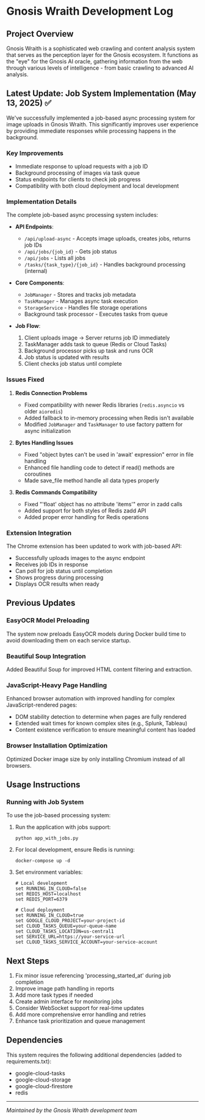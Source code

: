 # Gnosis Wraith Development Log

## Project Overview

Gnosis Wraith is a sophisticated web crawling and content analysis system that serves as the perception layer for the Gnosis ecosystem. It functions as the "eye" for the Gnosis AI oracle, gathering information from the web through various levels of intelligence - from basic crawling to advanced AI analysis.

## Latest Update: Job System Implementation (May 13, 2025) ✅

We've successfully implemented a job-based async processing system for image uploads in Gnosis Wraith. This significantly improves user experience by providing immediate responses while processing happens in the background.

### Key Improvements

- Immediate response to upload requests with a job ID
- Background processing of images via task queue
- Status endpoints for clients to check job progress
- Compatibility with both cloud deployment and local development

### Implementation Details

The complete job-based async processing system includes:

- **API Endpoints**:
  - `/api/upload-async` - Accepts image uploads, creates jobs, returns job IDs
  - `/api/jobs/{job_id}` - Gets job status
  - `/api/jobs` - Lists all jobs
  - `/tasks/{task_type}/{job_id}` - Handles background processing (internal)

- **Core Components**:
  - `JobManager` - Stores and tracks job metadata
  - `TaskManager` - Manages async task execution
  - `StorageService` - Handles file storage operations
  - Background task processor - Executes tasks from queue

- **Job Flow**:
  1. Client uploads image → Server returns job ID immediately
  2. TaskManager adds task to queue (Redis or Cloud Tasks)
  3. Background processor picks up task and runs OCR
  4. Job status is updated with results
  5. Client checks job status until complete

### Issues Fixed

1. **Redis Connection Problems**
   - Fixed compatibility with newer Redis libraries (`redis.asyncio` vs older `aioredis`)
   - Added fallback to in-memory processing when Redis isn't available
   - Modified `JobManager` and `TaskManager` to use factory pattern for async initialization

2. **Bytes Handling Issues**
   - Fixed "object bytes can't be used in 'await' expression" error in file handling
   - Enhanced file handling code to detect if read() methods are coroutines
   - Made save_file method handle all data types properly

3. **Redis Commands Compatibility**
   - Fixed "'float' object has no attribute 'items'" error in zadd calls
   - Added support for both styles of Redis zadd API
   - Added proper error handling for Redis operations

### Extension Integration

The Chrome extension has been updated to work with job-based API:
- Successfully uploads images to the async endpoint
- Receives job IDs in response
- Can poll for job status until completion
- Shows progress during processing
- Displays OCR results when ready

## Previous Updates

### EasyOCR Model Preloading

The system now preloads EasyOCR models during Docker build time to avoid downloading them on each service startup.

### Beautiful Soup Integration

Added Beautiful Soup for improved HTML content filtering and extraction.

### JavaScript-Heavy Page Handling

Enhanced browser automation with improved handling for complex JavaScript-rendered pages:

- DOM stability detection to determine when pages are fully rendered
- Extended wait times for known complex sites (e.g., Splunk, Tableau)
- Content existence verification to ensure meaningful content has loaded

### Browser Installation Optimization

Optimized Docker image size by only installing Chromium instead of all browsers.

## Usage Instructions

### Running with Job System

To use the job-based processing system:

1. Run the application with jobs support:
   ```
   python app_with_jobs.py
   ```

2. For local development, ensure Redis is running:
   ```
   docker-compose up -d
   ```

3. Set environment variables:
   ```
   # Local development
   set RUNNING_IN_CLOUD=false
   set REDIS_HOST=localhost
   set REDIS_PORT=6379
   
   # Cloud deployment
   set RUNNING_IN_CLOUD=true
   set GOOGLE_CLOUD_PROJECT=your-project-id
   set CLOUD_TASKS_QUEUE=your-queue-name
   set CLOUD_TASKS_LOCATION=us-central1
   set SERVICE_URL=https://your-service-url
   set CLOUD_TASKS_SERVICE_ACCOUNT=your-service-account
   ```

## Next Steps

1. Fix minor issue referencing 'processing_started_at' during job completion
2. Improve image path handling in reports
3. Add more task types if needed
4. Create admin interface for monitoring jobs
5. Consider WebSocket support for real-time updates
6. Add more comprehensive error handling and retries
7. Enhance task prioritization and queue management

## Dependencies

This system requires the following additional dependencies (added to requirements.txt):
- google-cloud-tasks
- google-cloud-storage
- google-cloud-firestore
- redis

---

*Maintained by the Gnosis Wraith development team*
